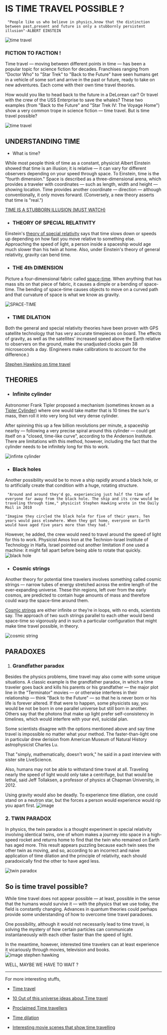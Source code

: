 # IS TIME TRAVEL POSSIBLE ?
` "People like us who believe in physics,know that the distinction between past,present and future is only a stubbornly persistent illusion"-ALBERT EINSTEIN`


![time travel](https://images.saymedia-content.com/.image/c_limit%2Ccs_srgb%2Cq_auto:good%2Cw_403/MTc2NDU3MjA0NDk1NjIzMzgx/another-dimension-a-secret-path-how-to-go-in-that.webp )
### FICTION TO FACTION !
Time travel — moving between different points in time — has been a popular topic for science fiction for decades. Franchises ranging from "Doctor Who" to "Star Trek" to "Back to the Future" have seen humans get in a vehicle of some sort and arrive in the past or future, ready to take on new adventures. Each come with their own time travel theories.


How would you like to head back to the future in a DeLorean car? Or travel with the crew of the USS Enterprise to save the whales? These two examples (from "Back to the Future" and "Star Trek IV: The Voyage Home") show a very common trope in science fiction — time travel. But is time travel possible?


![time travel](https://www.bigfinish.com/image/release/2272/large.jpg)


## UNDERSTANDING TIME
* What is time? 

While most people think of time as a constant, physicist Albert Einstein showed that time is an illusion; it is relative — it can vary for different observers depending on your speed through space. To Einstein, time is the "fourth dimension." Space is described as a three-dimensional arena, which provides a traveler with coordinates — such as length, width and height —showing location. Time provides another coordinate — direction — although conventionally, it only moves forward. (Conversely, a new theory asserts that time is "real.")

[TIME IS A STUBBORN ILLUSION (MUST WATCH) ](https://www.youtube.com/watch?v=ZyYqyYAKGC0)
* ### THEORY OF SPECIAL RELATIVITY
Einstein's [theory of special relativity](https://www.space.com/17661-theory-general-relativity.html) says that time slows down or speeds up depending on how fast you move relative to something else. Approaching the speed of light, a person inside a spaceship would age much slower than his twin at home. Also, under Einstein's theory of general relativity, gravity can bend time.

* ### THE 4th DIMENSION
Picture a four-dimensional fabric called [space-time](https://www.space.com/655-matter-rides-black-hole-space-time-wave.html). When anything that has mass sits on that piece of fabric, it causes a dimple or a bending of space-time. The bending of space-time causes objects to move on a curved path and that curvature of space is what we know as gravity.

![SPACE-TIME](https://cdn.mos.cms.futurecdn.net/WcygHAY8WVxy2ToWBqQuxZ.jpg)

* ### TIME DILATION


Both the general and special relativity theories have been proven with GPS satellite technology that has very accurate timepieces on board. The effects of gravity, as well as the satellites' increased speed above the Earth relative to observers on the ground, make the unadjusted clocks gain 38 microseconds a day. (Engineers make calibrations to account for the difference.)



[Stephen Hawking on time travel](https://www.businessinsider.com/stephen-hawking-book-backward-time-travel-possibility-2018-11)
## THEORIES
* ###  Infinite cylinder

Astronomer Frank Tipler proposed a mechanism (sometimes known as a [Tipler Cylinder](https://en.wikipedia.org/wiki/Tipler_cylinder)) where one would take matter that is 10 times the sun's mass, then roll it into very long but very dense cylinder.

After spinning this up a few billion revolutions per minute, a spaceship nearby — following a very precise spiral around this cylinder — could get itself on a "closed, time-like curve", according to the Anderson Institute. There are limitations with this method, however, including the fact that the cylinder needs to be infinitely long for this to work.

![infinte cylinder](https://i.pinimg.com/originals/85/1e/ef/851eef3f13565a792925e030b8c5195c.jpg)                                 

* ### Black holes

Another possibility would be to move a ship rapidly around a black hole, or to artificially create that condition with a huge, rotating structure.

` "Around and around they'd go, experiencing just half the time of everyone far away from the black hole. The ship and its crew would be traveling through time," physicist Stephen Hawking wrote in the Daily Mail in 2010`

`"Imagine they circled the black hole for five of their years. Ten years would pass elsewhere. When they got home, everyone on Earth would have aged five years more than they had."`

However, he added, the crew would need to travel around the speed of light for this to work. Physicist Amos Iron at the Technion-Israel Institute of Technology in Haifa, Israel pointed out another limitation if one used a machine: it might fall apart before being able to rotate that quickly.
![black hole](https://cdn.mos.cms.futurecdn.net/kATxTFDJyqt3pdUjsU6C7E.jpg)

* ###  Cosmic strings

Another theory for potential time travelers involves something called cosmic strings — narrow tubes of energy stretched across the entire length of the ever-expanding universe. These thin regions, left over from the early cosmos, are predicted to contain huge amounts of mass and therefore could warp the space-time around them.

[Cosmic strings](https://www.space.com/mysterious-cosmic-strings-gravitational-waves.html) are either infinite or they’re in loops, with no ends, scientists say. The approach of two such strings parallel to each other would bend space-time so vigorously and in such a particular configuration that might make time travel possible, in theory.

![cosmic string](https://assets.newatlas.com/dims4/default/160632e/2147483647/strip/true/crop/684x600+0+0/resize/684x600!/quality/90/?url=http%3A%2F%2Fnewatlas-brightspot.s3.amazonaws.com%2Fa2%2Fd5%2Fd12b1cd94531adeec62e0aaa5e0d%2Fantimatter-neutrinos.jpg)

## PARADOXES
1) ### Grandfather paradox

Besides the physics problems, time travel may also come with some unique situations. A classic example is the grandfather paradox, in which a time traveler goes back and kills his parents or his grandfather — the major plot line in the "Terminator" movies — or otherwise interferes in their relationship — think "Back to the Future" — so that he is never born or his life is forever altered.
If that were to happen, some physicists say, you would be not be born in one parallel universe but still born in another. Others say that the photons that make up light prefer self-consistency in timelines, which would interfere with your evil, suicidal plan.

Some scientists disagree with the options mentioned above and say time travel is impossible no matter what your method. The faster-than-light one in particular drew derision from American Museum of Natural History astrophysicist Charles Lu.

That "simply, mathematically, doesn't work," he said in a past interview with sister site LiveScience.

Also, humans may not be able to withstand time travel at all. Traveling nearly the speed of light would only take a centrifuge, but that would be lethal, said Jeff Tollaksen, a professor of physics at Chapman University, in 2012.

Using gravity would also be deadly. To experience time dilation, one could stand on a neutron star, but the forces a person would experience would rip you apart first.
![image](https://live.staticflickr.com/8459/7936218464_8f1dcacde8_z.jpg)
 ### 2. TWIN PARADOX
In physics, the twin paradox is a thought experiment in special relativity involving identical twins, one of whom makes a journey into space in a high-speed rocket and returns home to find that the twin who remained on Earth has aged more. This result appears puzzling because each twin sees the other twin as moving, and so, according to an incorrect and naive application of time dilation and the principle of relativity, each should paradoxically find the other to have aged less. 

![twin paradox](https://external-preview.redd.it/9hn7M852S78tSgZEBeG4iZC2w_lv3lAl8DWYMq4LIPs.jpg?auto=webp&s=148d96e83ea859c8c85b1bb71961ab75fb37df76)

## So is time travel possible?


While time travel does not appear possible — at least, possible in the sense that the humans would survive it — with the physics that we use today, the field is constantly changing. Advances in quantum theories could perhaps provide some understanding of how to overcome time travel paradoxes.

One possibility, although it would not necessarily lead to time travel, is solving the mystery of how certain particles can communicate instantaneously with each other faster than the speed of light.

In the meantime, however, interested time travelers can at least experience it vicariously through movies, television and books.
![image stephen hawking](https://quotefancy.com/media/wallpaper/3840x2160/5508-Stephen-Hawking-Quote-If-time-travel-is-possible-where-are-the.jpg)

WELL, MAYBE WE HAVE TO WAIT ?
___
For more interesting stuffs,

*  [Time travel](https://www.youtube.com/watch?v=DoJU3GxkuYw)

* [10 Out of this universe ideas about Time travel](https://listverse.com/2018/04/11/10-out-of-this-universe-ideas-about-time-travel/)
* [Proclaimed Time travellers](https://www.youtube.com/watch?v=ezJrzGajsNg)
* [Time dilation](https://www.youtube.com/watch?v=HHRK6ojWdtU)
* [Interesting movie scenes that show time travelling](https://www.youtube.com/watch?v=WFlLhXrYlWg)









